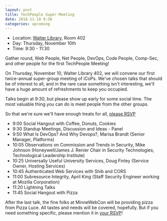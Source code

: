 ```yaml
---
layout: post
title: TechPeople Super-Meeting
date: 2016-11-10 9:30
categories: upcoming
---
```


- Location: [Walter Library](http://campusmaps.umn.edu/tc/map.php?building=042), Room 402
- Day: Thursday, November 10th
- Time: 9:30 - 11:30
  
Gather round, Web People, Net People, DevOps, Code People, Comp-Sec, and other people for the first TechPeople Meeting!

On Thursday, November 10, Walter Library 402, we will convene our first twice-annual super-group meeting of iCoPs. We've chosen talks that should be of interest to all, and in the rare case something isn't interesting, we'll have a huge amount of refreshments to keep you occupied.

Talks begin at 9:30, but please show up early for some social time. The most valuable thing you can do is meet people from the other groups.

So that we're sure we'll have enough treats for all, [please RSVP](https://goo.gl/forms/Xpu5P7hZ5f1a7YJn1)

 - 9:00  Social Hangout with Coffee, Donuts, Cookies
 - 9:30  Standup Meetings, Discussion and Ideas - Panel
 - 9:50  What Is DevOps? And Why Devops?, Marisa Brandt (Senior Manager, Platforms)
 - 10:05 Observations on Commission and Trends in Security, Mike Johnson (Honeywell/James J. Renier Chair in Security Technologies, Technological Leadership Institute)
 - 10:25 Universally Useful University Services, Doug Finley (Service Owner, Hosting Services)
 - 10:45 Authenticated Web Services with Shib and CORS
 - 11:00 Subresource Integrity, April King (Staff Security Engineer working at Mozilla Corporation)
 - 11:20 Lightning Talks
 - 11:45 Social Hangout with Pizza

After the last talk, the fine folks at MinneWebCon will be providing pizza from Pizza Luce. All tastes and needs will be covered, hopefully. But if you need something specific, please mention it in [your RSVP](https://goo.gl/forms/Xpu5P7hZ5f1a7YJn1)!
